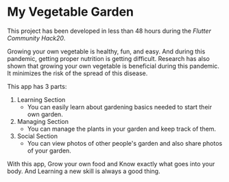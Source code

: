 # My Vegetable Garden

This project has been developed in less than 48 hours during the *Flutter Community Hack20*.

Growing your own vegetable is healthy, fun, and easy. And during this pandemic, getting proper nutrition is getting difficult. Research has also shown that growing your own vegetable is beneficial during this pandemic. It minimizes the risk of the spread of this disease.

This app has 3 parts:

1. Learning Section
	- You can easily learn about gardening basics needed to start their own garden.
2. Managing Section
	- You can manage the plants in your garden and keep track of them.
3. Social Section
	- You can view photos of other people's garden and also share photos of your garden.

With this app, Grow your own food and Know exactly what goes into your body. And Learning a new skill is always a good thing.

